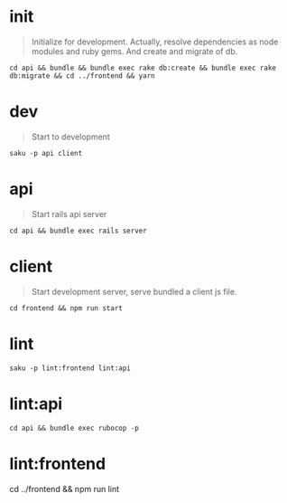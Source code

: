 # init
> Initialize for development. Actually, resolve dependencies as node modules and ruby gems.
> And create and migrate of db.

    cd api && bundle && bundle exec rake db:create && bundle exec rake db:migrate && cd ../frontend && yarn

# dev
> Start to development

    saku -p api client

# api
> Start rails api server

    cd api && bundle exec rails server

# client
> Start development server, serve bundled a client js file.

    cd frontend && npm run start

# lint

    saku -p lint:frontend lint:api

# lint:api

    cd api && bundle exec rubocop -p

# lint:frontend

   cd ../frontend && npm run lint

